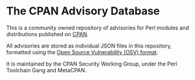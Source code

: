 # The CPAN Advisory Database

This is a community owned repository of advisories for Perl modules and
distributions published on [CPAN](https://metacpan.org).

All advisories are stored as individual JSON files in this repository,
formatted using the [Open Source Vulnerability (OSV) format](https://ossf.github.io/osv-schema/).

It is maintained by the CPAN Security Working Group, under the Perl Toolchain Gang and MetaCPAN.
